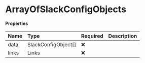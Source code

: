 # ArrayOfSlackConfigObjects

**Properties**

| Name  | Type                | Required | Description |
| :---- | :------------------ | :------- | :---------- |
| data  | SlackConfigObject[] | ❌       |             |
| links | Links               | ❌       |             |
